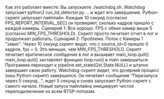 Как это работает вместе:
Вы запускаете ./watchdog.sh.
Watchdog запускает python3 run_lid_detector.py ... и ждет его завершения.
Python-скрипт запускает пайплайн. Каждые 10 секунд (согласно FPS_REPORT_INTERVAL_SEC) он проверяет, сколько кадров пришло с каждой камеры.
Сценарий 1: Все хорошо. FPS с обеих камер выше 5 (согласно MIN_FPS_THRESHOLD). Скрипт просто печатает отчет в лог и продолжает работать.
Сценарий 2: Проблема. Поток с Камеры 1 "завис". Через 10 секунд скрипт видит, что с source_id=0 пришло 0 кадров, fps = 0. Это меньше, чем MIN_FPS_THRESHOLD.
Скрипт печатает критическое сообщение в лог и вызывает main_loop.quit().
main_loop.quit() заставляет функцию loop.run() в main завершиться. Программа переходит к pipeline.set_state(Gst.State.NULL) и штатно завершает свою работу.
Watchdog-скрипт видит, что дочерний процесс (наш Python-скрипт) завершился. Он печатает сообщение "Перезапуск через 5 секунд...", ждет 5 секунд и снова запускает Python-скрипт с самого начала.
Новый запуск пайплайна инициирует чистое переподключение ко всем RTSP-потокам.